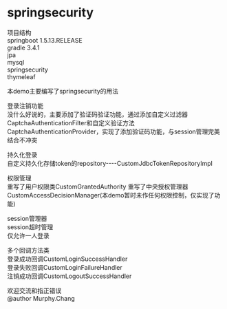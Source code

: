 # springsecurity
项目结构\
springboot 1.5.13.RELEASE\
gradle 3.4.1\
jpa\
mysql\
springsecurity\
thymeleaf

本demo主要编写了springsecurity的用法

登录注销功能\
没什么好说的，主要添加了验证码验证功能，通过添加自定义过滤器CaptchaAuthenticationFilter和自定义验证方法CaptchaAuthenticationProvider，实现了添加验证码功能，与session管理完美结合不冲突

持久化登录\
自定义持久化存储token的repository----CustomJdbcTokenRepositoryImpl

权限管理\
重写了用户权限类CustomGrantedAuthority
重写了中央授权管理器CustomAccessDecisionManager(本demo暂时未作任何权限控制，仅实现了功能)

session管理器\
session超时管理\
仅允许一人登录

多个回调方法类\
登录成功回调CustomLoginSuccessHandler\
登录失败回调CustomLoginFailureHandler\
注销成功回调CustomLogoutSuccessHandler

欢迎交流和指正错误\
@author Murphy.Chang



